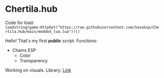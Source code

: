 # Chertila.hub
Code for load: ```
loadstring(game:HttpGet("https://raw.githubusercontent.com/Savaksp/Chertila.hub/main/modded_lua.lua"))()```

Hello!
That's my first **public** script.
Functions:

+ Chams ESP
  - Color
  - Transparency

Working on visuals.
Library: [Link](https://github.com/AlexR32/Roblox/blob/main/BracketV3.lua)
